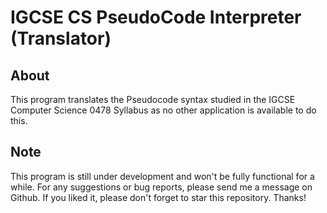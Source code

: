 # IGCSE CS PseudoCode Interpreter (Translator) 

## About
This program translates the Pseudocode syntax studied in the IGCSE Computer Science 0478 Syllabus as no other application is available to do this.

## Note
This program is still under development and won't be fully functional for a while. For any suggestions or bug reports, please send me a message on Github. If you liked it, please don't forget to star this repository. Thanks!
